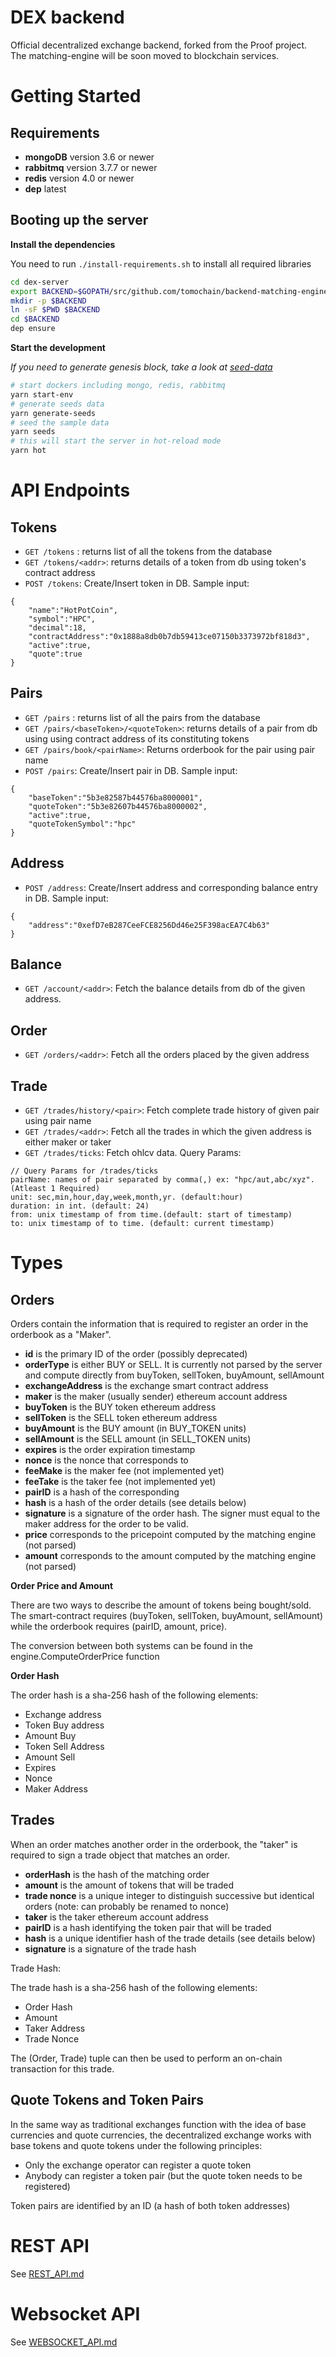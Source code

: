# DEX backend

Official decentralized exchange backend, forked from the Proof project.  
The matching-engine will be soon moved to blockchain services.

# Getting Started

## Requirements

- **mongoDB** version 3.6 or newer
- **rabbitmq** version 3.7.7 or newer
- **redis** version 4.0 or newer
- **dep** latest

## Booting up the server

**Install the dependencies**

You need to run `./install-requirements.sh` to install all required libraries

```bash
cd dex-server
export BACKEND=$GOPATH/src/github.com/tomochain/backend-matching-engine
mkdir -p $BACKEND
ln -sF $PWD $BACKEND
cd $BACKEND
dep ensure
```

**Start the development**

_If you need to generate genesis block, take a look at [seed-data](./utils/seed-data/README.md)_

```bash
# start dockers including mongo, redis, rabbitmq
yarn start-env
# generate seeds data
yarn generate-seeds
# seed the sample data
yarn seeds
# this will start the server in hot-reload mode
yarn hot
```

# API Endpoints

## Tokens

- `GET /tokens` : returns list of all the tokens from the database
- `GET /tokens/<addr>`: returns details of a token from db using token's contract address
- `POST /tokens`: Create/Insert token in DB. Sample input:

```
{
	"name":"HotPotCoin",
	"symbol":"HPC",
	"decimal":18,
	"contractAddress":"0x1888a8db0b7db59413ce07150b3373972bf818d3",
	"active":true,
	"quote":true
}
```

## Pairs

- `GET /pairs` : returns list of all the pairs from the database
- `GET /pairs/<baseToken>/<quoteToken>`: returns details of a pair from db using using contract address of its constituting tokens
- `GET /pairs/book/<pairName>`: Returns orderbook for the pair using pair name
- `POST /pairs`: Create/Insert pair in DB. Sample input:

```
{
    "baseToken":"5b3e82587b44576ba8000001",
    "quoteToken":"5b3e82607b44576ba8000002",
    "active":true,
    "quoteTokenSymbol":"hpc"
}
```

## Address

- `POST /address`: Create/Insert address and corresponding balance entry in DB. Sample input:

```
{
	"address":"0xefD7eB287CeeFCE8256Dd46e25F398acEA7C4b63"
}
```

## Balance

- `GET /account/<addr>`: Fetch the balance details from db of the given address.

## Order

- `GET /orders/<addr>`: Fetch all the orders placed by the given address

## Trade

- `GET /trades/history/<pair>`: Fetch complete trade history of given pair using pair name
- `GET /trades/<addr>`: Fetch all the trades in which the given address is either maker or taker
- `GET /trades/ticks`: Fetch ohlcv data. Query Params:

```
// Query Params for /trades/ticks
pairName: names of pair separated by comma(,) ex: "hpc/aut,abc/xyz". (Atleast 1 Required)
unit: sec,min,hour,day,week,month,yr. (default:hour)
duration: in int. (default: 24)
from: unix timestamp of from time.(default: start of timestamp)
to: unix timestamp of to time. (default: current timestamp)
```

# Types

## Orders

Orders contain the information that is required to register an order in the orderbook as a "Maker".

- **id** is the primary ID of the order (possibly deprecated)
- **orderType** is either BUY or SELL. It is currently not parsed by the server and compute directly from buyToken, sellToken, buyAmount, sellAmount
- **exchangeAddress** is the exchange smart contract address
- **maker** is the maker (usually sender) ethereum account address
- **buyToken** is the BUY token ethereum address
- **sellToken** is the SELL token ethereum address
- **buyAmount** is the BUY amount (in BUY_TOKEN units)
- **sellAmount** is the SELL amount (in SELL_TOKEN units)
- **expires** is the order expiration timestamp
- **nonce** is the nonce that corresponds to
- **feeMake** is the maker fee (not implemented yet)
- **feeTake** is the taker fee (not implemented yet)
- **pairID** is a hash of the corresponding
- **hash** is a hash of the order details (see details below)
- **signature** is a signature of the order hash. The signer must equal to the maker address for the order to be valid.
- **price** corresponds to the pricepoint computed by the matching engine (not parsed)
- **amount** corresponds to the amount computed by the matching engine (not parsed)

**Order Price and Amount**

There are two ways to describe the amount of tokens being bought/sold. The smart-contract requires (buyToken, sellToken, buyAmount, sellAmount) while the
orderbook requires (pairID, amount, price).

The conversion between both systems can be found in the engine.ComputeOrderPrice
function

**Order Hash**

The order hash is a sha-256 hash of the following elements:

- Exchange address
- Token Buy address
- Amount Buy
- Token Sell Address
- Amount Sell
- Expires
- Nonce
- Maker Address

## Trades

When an order matches another order in the orderbook, the "taker" is required
to sign a trade object that matches an order.

- **orderHash** is the hash of the matching order
- **amount** is the amount of tokens that will be traded
- **trade nonce** is a unique integer to distinguish successive but identical orders (note: can probably be renamed to nonce)
- **taker** is the taker ethereum account address
- **pairID** is a hash identifying the token pair that will be traded
- **hash** is a unique identifier hash of the trade details (see details below)
- **signature** is a signature of the trade hash

Trade Hash:

The trade hash is a sha-256 hash of the following elements:

- Order Hash
- Amount
- Taker Address
- Trade Nonce

The (Order, Trade) tuple can then be used to perform an on-chain transaction for this trade.

## Quote Tokens and Token Pairs

In the same way as traditional exchanges function with the idea of base
currencies and quote currencies, the decentralized exchange works with
base tokens and quote tokens under the following principles:

- Only the exchange operator can register a quote token
- Anybody can register a token pair (but the quote token needs to be registered)

Token pairs are identified by an ID (a hash of both token addresses)

# REST API

See [REST_API.md](REST_API.md)

# Websocket API

See [WEBSOCKET_API.md](WEBSOCKET_API.md)
